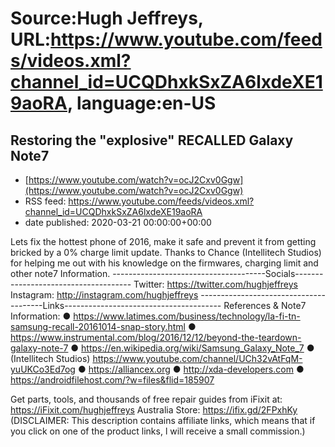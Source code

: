 # Source:Hugh Jeffreys, URL:https://www.youtube.com/feeds/videos.xml?channel_id=UCQDhxkSxZA6lxdeXE19aoRA, language:en-US

## Restoring the "explosive" RECALLED Galaxy Note7
 - [https://www.youtube.com/watch?v=ocJ2Cxv0Ggw](https://www.youtube.com/watch?v=ocJ2Cxv0Ggw)
 - RSS feed: https://www.youtube.com/feeds/videos.xml?channel_id=UCQDhxkSxZA6lxdeXE19aoRA
 - date published: 2020-03-21 00:00:00+00:00

Lets fix the hottest phone of 2016, make it safe and prevent it from getting bricked by a 0% charge limit update.
Thanks to Chance (Intellitech Studios) for helping me out with his knowledge on the firmwares, charging limit and other note7 Information.
--------------------------------------Socials-------------------------------------
Twitter: https://twitter.com/hughjeffreys
Instagram: http://instagram.com/hughjeffreys
---------------------------------------Links---------------------------------------
References & Note7 Information:
● https://www.latimes.com/business/technology/la-fi-tn-samsung-recall-20161014-snap-story.html
● https://www.instrumental.com/blog/2016/12/12/beyond-the-teardown-galaxy-note-7
● https://en.wikipedia.org/wiki/Samsung_Galaxy_Note_7
● (Intellitech Studios) https://www.youtube.com/channel/UCh32vAtFqM-yuUKCo3Ed7og
● https://alliancex.org
● http://xda-developers.com
● https://androidfilehost.com/?w=files&flid=185907


Get parts, tools, and thousands of free repair guides from iFixit at: 
    https://iFixit.com/hughjeffreys
Australia Store: https://ifix.gd/2FPxhKy
(DISCLAIMER: This description contains affiliate links, which means that if you click on one of the product links, l will receive a small commission.)


